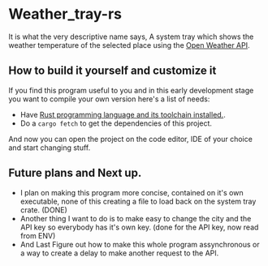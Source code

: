 Weather_tray-rs
================

It is what the very descriptive name says, A system tray which shows the weather temperature of the selected place using the [Open Weather API](https://openweathermap.org/).

## How to build it yourself and customize it

If you find this program useful to you and in this early development stage you want to compile your own version here's a list of needs:

* Have [Rust programming language and its toolchain installed.](https://rustup.rs/).
* Do a `cargo fetch` to get the dependencies of this project.

And now you can open the project on the code editor, IDE of your choice and start changing stuff. 

## Future plans and Next up. 

* I plan on making this program more concise, contained on it's own executable, none of this creating a file to load back on the  system tray crate. (DONE) 
* Another thing I want to do is to make easy to change the city and the API key so everybody has it's own key. (done for the API key, now read from ENV)
* And Last Figure out how to make this whole program assynchronous or a way to create a delay to make another request to the API.